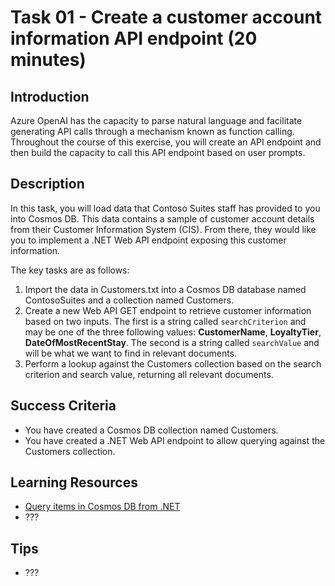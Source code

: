 # Task 01 - Create a customer account information API endpoint (20 minutes)

## Introduction

Azure OpenAI has the capacity to parse natural language and facilitate generating API calls through a mechanism known as function calling. Throughout the course of this exercise, you will create an API endpoint and then build the capacity to call this API endpoint based on user prompts.

## Description

In this task, you will load data that Contoso Suites staff has provided to you into Cosmos DB. This data contains a sample of customer account details from their Customer Information System (CIS). From there, they would like you to implement a .NET Web API endpoint exposing this customer information.

The key tasks are as follows:

1. Import the data in Customers.txt into a Cosmos DB database named ContosoSuites and a collection named Customers.
2. Create a new Web API GET endpoint to retrieve customer information based on two inputs. The first is a string called `searchCriterion` and may be one of the three following values: **CustomerName**, **LoyaltyTier**, **DateOfMostRecentStay**. The second is a string called `searchValue` and will be what we want to find in relevant documents.
3. Perform a lookup against the Customers collection based on the search criterion and search value, returning all relevant documents.

## Success Criteria

- You have created a Cosmos DB collection named Customers.
- You have created a .NET Web API endpoint to allow querying against the Customers collection.

## Learning Resources

- [Query items in Cosmos DB from .NET](https://learn.microsoft.com/en-us/azure/cosmos-db/nosql/quickstart-dotnet?tabs=try-free&pivots=azd#query-items)
- ???

## Tips

- ???